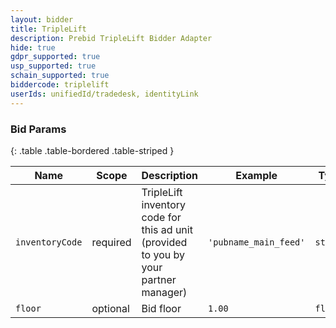 ```yaml
---
layout: bidder
title: TripleLift
description: Prebid TripleLift Bidder Adapter
hide: true
gdpr_supported: true
usp_supported: true
schain_supported: true
biddercode: triplelift
userIds: unifiedId/tradedesk, identityLink
---
```


### Bid Params

{: .table .table-bordered .table-striped }

| Name            | Scope    | Description                                                                          | Example               | Type     |
|-----------------|----------|--------------------------------------------------------------------------------------|-----------------------|----------|
| `inventoryCode` | required | TripleLift inventory code for this ad unit (provided to you by your partner manager) | `'pubname_main_feed'` | `string` |
| `floor`         | optional | Bid floor                                                                            | `1.00`                | `float`  |
